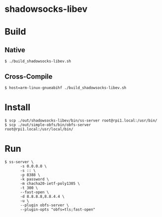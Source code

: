 # shadowsocks-libev

# Build
## Native
```
$ ./build_shadowsocks-libev.sh
```

## Cross-Compile
```
$ host=arm-linux-gnueabihf ./build_shadowsocks-libev.sh
```

# Install
```
$ scp ./out/shadowsocks-libev/bin/ss-server root@rpi1.local:/usr/bin/
$ scp ./out/simple-obfs/bin/obfs-server root@rpi1.local:/usr/local/bin/
```

# Run
```
$ ss-server \
       -s 0.0.0.0 \
       -s :: \
       -p 8388 \
       -k password \
       -m chacha20-ietf-poly1305 \
       -t 300 \
       --fast-open \
       -d 8.8.8.8,8.8.4.4 \
       -u \
       --plugin obfs-server \
       --plugin-opts "obfs=tls;fast-open"
```

